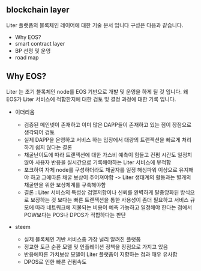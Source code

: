 ## blockchain layer
Liter 플랫폼의 블록체인 레이어에 대한 기술 문서 입니다 구성은 다음과 같습니다.

  - Why EOS?
  - smart contract layer
  - BP 선정 및 운영
  - road map

## Why EOS?
Liter 는 초기 블록체인 node를 EOS 기반으로 개발 및 운영을 하게 될 것 입니다.
왜 EOS가 Liter 서비스에 적합한지에 대한 검토 및 결정 과정에 대한 기록 입니다.
  
  - 이더리움
    * 검증된 메인넷이 존재하고 이미 많은 DAPP들이 존재하고 있는 점이 장점으로 생각되어 검토
    * 실제 DAPP을 운영하고 서비스 하는 입장에서 대량의 트랜젝션을 빠르게 처리하기 쉽지 않다는 결론
    * 채굴난이도에 따라 트랜젝션에 대한 가스비 예측이 힘들고 컨펌 시간도 일정치 않아 사용자 반응을 실시간으로 기록해야하는 Liter 서비스에 부적합
    * 포크하여 자체 node를 구성하더라도 채굴자를 일정 해싱파워 이상으로 유지해야 하고 그에따른 채굴 보상이 주어져야함 -> Liter 생태계의 활동과는 별개의 채굴만을 위한 보상체계를 구축해야함
    * 결론 : Liter 서비스의 특성상 검열저항이나 신뢰를 완벽하게 탈중앙화된 방식으로 보장하는 것 보다는 빠른 트랜젝션을 통한 사용성이 좀더 필요하고 서비스 규모에 따라 네트워크에 지불되는 비용이 예측 가능하고 일정해야 한다는 점에서 POW보다는 POS나 DPOS가 적합하다는 판단


  - steem
    * 실제 블록체인 기반 서비스중 가장 널리 알려진 플랫폼
    * 정교한 토큰 순환 모델 및 인플레이션 정책을 장점으로 가지고 있음
    * 반응에따른 가치보상 모델이 Liter 플랫폼이 지향하는 점과 매우 유사함
    * DPOS로 인한 빠른 컨펌속도

